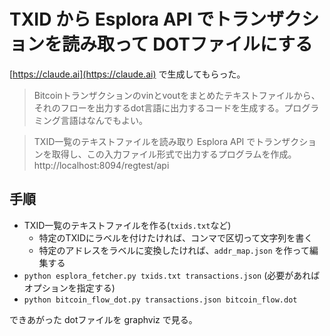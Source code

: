 # TXID から Esplora API でトランザクションを読み取って DOTファイルにする

[https://claude.ai](https://claude.ai) で生成してもらった。

> Bitcoinトランザクションのvinとvoutをまとめたテキストファイルから、それのフローを出力するdot言語に出力するコードを生成する。プログラミング言語はなんでもよい。

> TXID一覧のテキストファイルを読み取り Esplora API でトランザクションを取得し、この入力ファイル形式で出力するプログラムを作成。
> http://localhost:8094/regtest/api

## 手順

* TXID一覧のテキストファイルを作る(`txids.txt`など)
  * 特定のTXIDにラベルを付けたければ、コンマで区切って文字列を書く
  * 特定のアドレスをラベルに変換したければ、`addr_map.json` を作って編集する
* `python esplora_fetcher.py txids.txt transactions.json` (必要があればオプションを指定する)
* `python bitcoin_flow_dot.py transactions.json bitcoin_flow.dot`

できあがった dotファイルを graphviz で見る。
